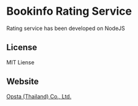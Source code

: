 # Bookinfo Rating Service

Rating service has been developed on NodeJS

## License

MIT Liense

## Website

[Opsta (Thailand) Co., Ltd.](https://www.opsta.co.th)